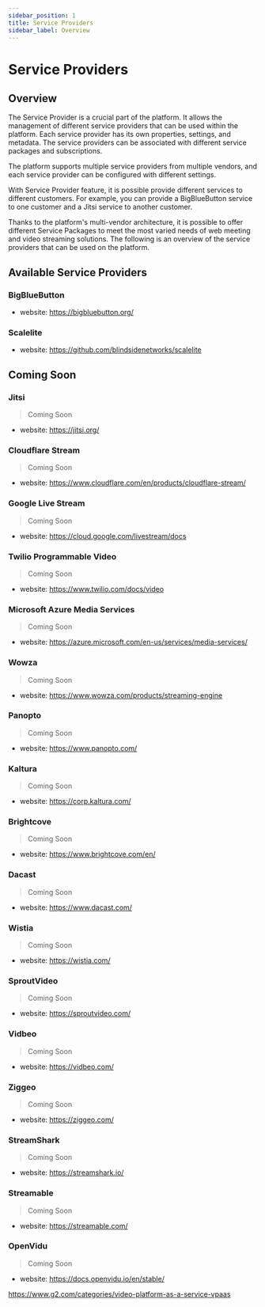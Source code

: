 ```yaml
---
sidebar_position: 1
title: Service Providers
sidebar_label: Overview
---
```


# Service Providers

## Overview


The Service Provider is a crucial part of the platform. It allows the management of different service providers that can be used within the platform. Each service provider has its own properties, settings, and metadata. The service providers can be associated with different service packages and subscriptions.

The platform supports multiple service providers from multiple vendors, and each service provider can be configured with different settings.

With Service Provider feature, it is possible provide different services to different customers. For example, you can provide a BigBlueButton service to one customer and a Jitsi service to another customer.

Thanks to the platform's multi-vendor architecture, it is possible to offer different Service Packages to meet the most varied needs of web meeting and video streaming solutions. The following is an overview of the service providers that can be used on the platform.

## Available Service Providers

### BigBlueButton

* website: https://bigbluebutton.org/

### Scalelite

* website: https://github.com/blindsidenetworks/scalelite

## Coming Soon

### Jitsi

> Coming Soon

* website: https://jitsi.org/

### Cloudflare Stream

> Coming Soon

* website: https://www.cloudflare.com/en/products/cloudflare-stream/

### Google Live Stream

> Coming Soon

* website: https://cloud.google.com/livestream/docs

### Twilio Programmable Video

> Coming Soon

* website: https://www.twilio.com/docs/video

### Microsoft Azure Media Services

> Coming Soon

* website: https://azure.microsoft.com/en-us/services/media-services/

### Wowza

> Coming Soon

* website: https://www.wowza.com/products/streaming-engine

### Panopto

> Coming Soon

* website: https://www.panopto.com/

### Kaltura

> Coming Soon

* website: https://corp.kaltura.com/

### Brightcove

> Coming Soon

* website: https://www.brightcove.com/en/

### Dacast

> Coming Soon

* website: https://www.dacast.com/

### Wistia

> Coming Soon

* website: https://wistia.com/

### SproutVideo

> Coming Soon

* website: https://sproutvideo.com/

### Vidbeo

> Coming Soon

* website: https://vidbeo.com/

### Ziggeo

> Coming Soon

* website: https://ziggeo.com/

### StreamShark

> Coming Soon

* website: https://streamshark.io/

### Streamable

> Coming Soon

* website: https://streamable.com/

### OpenVidu

> Coming Soon

* website: https://docs.openvidu.io/en/stable/


https://www.g2.com/categories/video-platform-as-a-service-vpaas